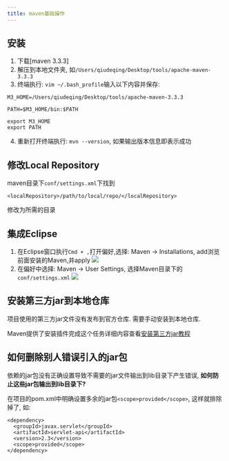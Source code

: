 ```yaml
---
title: maven基础操作
---
```


## 安装

1. 下载[maven 3.3.3]
2. 解压到本地文件夹, 如`/Users/qiudeqing/Desktop/tools/apache-maven-3.3.3`
3. 终端执行: `vim ~/.bash_profile`输入以下内容并保存:

  ```
  M3_HOME=/Users/qiudeqing/Desktop/tools/apache-maven-3.3.3

  PATH=$M3_HOME/bin:$PATH

  export M3_HOME
  export PATH
  ```
4. 重新打开终端执行: `mvn --version`, 如果输出版本信息即表示成功


## 修改Local Repository

maven目录下`conf/settings.xml`下找到

```
<localRepository>/path/to/local/repo/</localRepository>
```

修改为所需的目录

## 集成Eclipse

1. 在Eclipse窗口执行`Cmd + ,`打开偏好,选择: Maven -> Installations, add浏览前面安装的Maven,并apply
  ![][2]
2. 在偏好中选择: Maven -> User Settings, 选择Maven目录下的`conf/settings.xml`
  ![][3]


## 安装第三方jar到本地仓库

项目使用的第三方jar文件没有发布到官方仓库. 需要手动安装到本地仓库.

Maven提供了安装插件完成这个任务详细内容查看[安装第三方jar教程][4]

## 如何删除别人错误引入的jar包

依赖的jar包没有正确设置<scope>导致不需要的jar文件输出到lib目录下产生错误, **如何防止这些jar包输出到lib目录下?**

在项目的pom.xml中明确设置多余的jar包`<scope>provided</scope>`, 这样就排除掉了, 如:

```
<dependency>
  <groupId>javax.servlet</groupId>
  <artifactId>servlet-api</artifactId>
  <version>2.3</version>
  <scope>provided</scope>
</dependency>
```

[4]: https://maven.apache.org/guides/mini/guide-3rd-party-jars-local.html
[3]: https://cloud.githubusercontent.com/assets/5894015/8509962/9144bef4-22f9-11e5-86d8-2f53b69c1563.png
[2]: https://cloud.githubusercontent.com/assets/5894015/8509957/762278fa-22f9-11e5-81c6-e8ba728c5d2d.png
[1]: http://mirrors.hust.edu.cn/apache/maven/maven-3/3.3.3/binaries/apache-maven-3.3.3-bin.tar.gz
